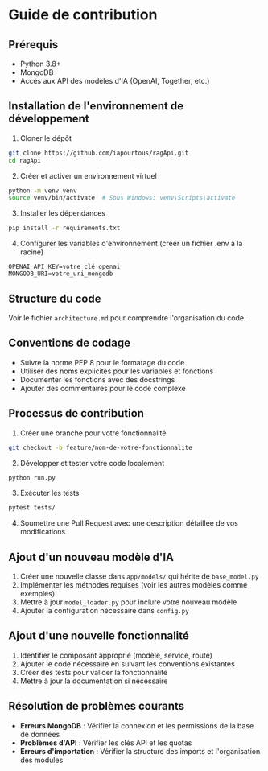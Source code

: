 # Guide de contribution

## Prérequis
- Python 3.8+
- MongoDB
- Accès aux API des modèles d'IA (OpenAI, Together, etc.)

## Installation de l'environnement de développement

1. Cloner le dépôt
```bash
git clone https://github.com/iapourtous/ragApi.git
cd ragApi
```

2. Créer et activer un environnement virtuel
```bash
python -m venv venv
source venv/bin/activate  # Sous Windows: venv\Scripts\activate
```

3. Installer les dépendances
```bash
pip install -r requirements.txt
```

4. Configurer les variables d'environnement (créer un fichier .env à la racine)
```
OPENAI_API_KEY=votre_clé_openai
MONGODB_URI=votre_uri_mongodb
```

## Structure du code
Voir le fichier `architecture.md` pour comprendre l'organisation du code.

## Conventions de codage
- Suivre la norme PEP 8 pour le formatage du code
- Utiliser des noms explicites pour les variables et fonctions
- Documenter les fonctions avec des docstrings
- Ajouter des commentaires pour le code complexe

## Processus de contribution

1. Créer une branche pour votre fonctionnalité
```bash
git checkout -b feature/nom-de-votre-fonctionnalite
```

2. Développer et tester votre code localement
```bash
python run.py
```

3. Exécuter les tests
```bash
pytest tests/
```

4. Soumettre une Pull Request avec une description détaillée de vos modifications

## Ajout d'un nouveau modèle d'IA

1. Créer une nouvelle classe dans `app/models/` qui hérite de `base_model.py`
2. Implémenter les méthodes requises (voir les autres modèles comme exemples)
3. Mettre à jour `model_loader.py` pour inclure votre nouveau modèle
4. Ajouter la configuration nécessaire dans `config.py`

## Ajout d'une nouvelle fonctionnalité

1. Identifier le composant approprié (modèle, service, route)
2. Ajouter le code nécessaire en suivant les conventions existantes
3. Créer des tests pour valider la fonctionnalité
4. Mettre à jour la documentation si nécessaire

## Résolution de problèmes courants

- **Erreurs MongoDB** : Vérifier la connexion et les permissions de la base de données
- **Problèmes d'API** : Vérifier les clés API et les quotas
- **Erreurs d'importation** : Vérifier la structure des imports et l'organisation des modules